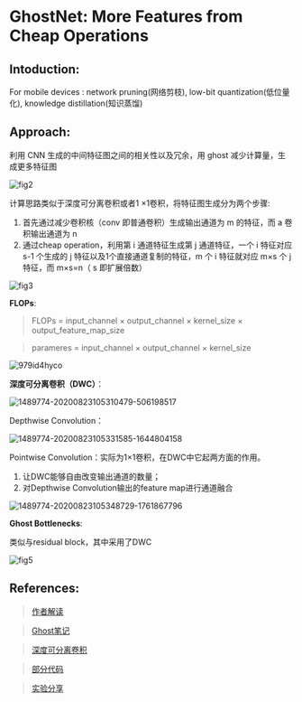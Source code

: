 # GhostNet: More Features from Cheap Operations

## <b>Intoduction</b>:
For mobile devices : network pruning(网络剪枝), low-bit quantization(低位量化), knowledge distillation(知识蒸馏)

## <b>Approach</b>:
利用 CNN 生成的中间特征图之间的相关性以及冗余，用 ghost 减少计算量，生成更多特征图

![fig2](https://pic4.zhimg.com/80/v2-6cf3c59130c5b6c50dac8bf19e68e35f_720w.jpg)

计算思路类似于深度可分离卷积或者1
×1卷积，将特征图生成分为两个步骤:

1. 首先通过减少卷积核（conv 即普通卷积）生成输出通道为 m 的特征，而 a 卷积输出通道为 n
2. 通过cheap operation，利用第 i 通道特征生成第 j 通道特征，一个 i 特征对应 s-1 个生成的 j 特征以及1个直接通道复制的特征，m 个 i 特征就对应 m×s 个 j 特征，而 m×s=n（ s 即扩展倍数）
   
![fig3](https://pic4.zhimg.com/80/v2-d3ea73227ffafd43b51723fc6a08c903_720w.png)

<b>FLOPs</b>:
> FLOPs = input_channel × output_channel × kernel_size × output_feature_map_size

> parameres = input_channel × output_channel × kernel_size

![979id4hyco](https://user-images.githubusercontent.com/67272893/149614718-5ada63dd-d526-4c70-9eb7-3a9c1e2f0301.png)

<b>深度可分离卷积（DWC）</b>：

![1489774-20200823105310479-506198517](https://user-images.githubusercontent.com/67272893/149614676-0142691b-5df5-4a56-b29d-1bf4388bad8e.png)

Depthwise Convolution：

![1489774-20200823105331585-1644804158](https://user-images.githubusercontent.com/67272893/149614703-779c1971-de96-4e8b-bed1-fb0ea1e1a31a.png)

Pointwise Convolution：实际为1×1卷积，在DWC中它起两方面的作用。
1. 让DWC能够自由改变输出通道的数量；
2. 对Depthwise Convolution输出的feature map进行通道融合

![1489774-20200823105348729-1761867796](https://user-images.githubusercontent.com/67272893/149614707-64bae681-2eea-4996-ac38-c17c1448d254.png)

<b>Ghost Bottlenecks</b>:

类似与residual block，其中采用了DWC

![fig5](https://pic4.zhimg.com/80/v2-23f8cbea9094dfde878f403092c8d103_720w.jpg)




## <b>References</b>:
> [作者解读](https://zhuanlan.zhihu.com/p/109325275)

> [Ghost笔记](https://cloud.tencent.com/developer/article/1745462)

> [深度可分离卷积](https://zhuanlan.zhihu.com/p/166736637)

> [部分代码](https://zhuanlan.zhihu.com/p/148856494)

> [实验分享](https://zhuanlan.zhihu.com/p/115844245)
